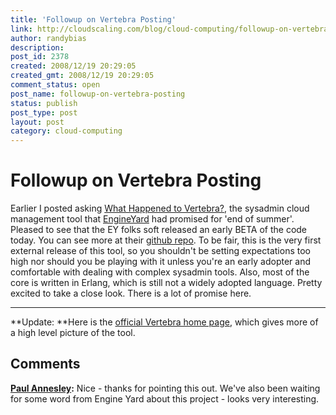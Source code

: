 ```yaml
---
title: 'Followup on Vertebra Posting'
link: http://cloudscaling.com/blog/cloud-computing/followup-on-vertebra-posting/
author: randybias
description: 
post_id: 2378
created: 2008/12/19 20:29:05
created_gmt: 2008/12/19 20:29:05
comment_status: open
post_name: followup-on-vertebra-posting
status: publish
post_type: post
layout: post
category: cloud-computing
---
```


# Followup on Vertebra Posting

Earlier I posted asking [What Happened to Vertebra?](http://neotactics.com/blog/technology/what-happened-to-vertebra/), the sysadmin cloud management tool that [EngineYard](http://www.engineyard.com/) had promised for 'end of summer'. Pleased to see that the EY folks soft released an early BETA of the code today. You can see more at their [github repo](http://github.com/engineyard/vertebra/tree/master). To be fair, this is the very first external release of this tool, so you shouldn't be setting expectations too high nor should you be playing with it unless you're an early adopter and comfortable with dealing with complex sysadmin tools. Also, most of the core is written in Erlang, which is still not a widely adopted language. Pretty excited to take a close look. There is a lot of promise here. 

* * *

**Update: **Here is the [official Vertebra home page](http://www.engineyard.com/vertebra), which gives more of a high level picture of the tool.

## Comments

**[Paul Annesley](#54 "2008-12-21 22:21:37"):** Nice - thanks for pointing this out. We've also been waiting for some word from Engine Yard about this project - looks very interesting.

